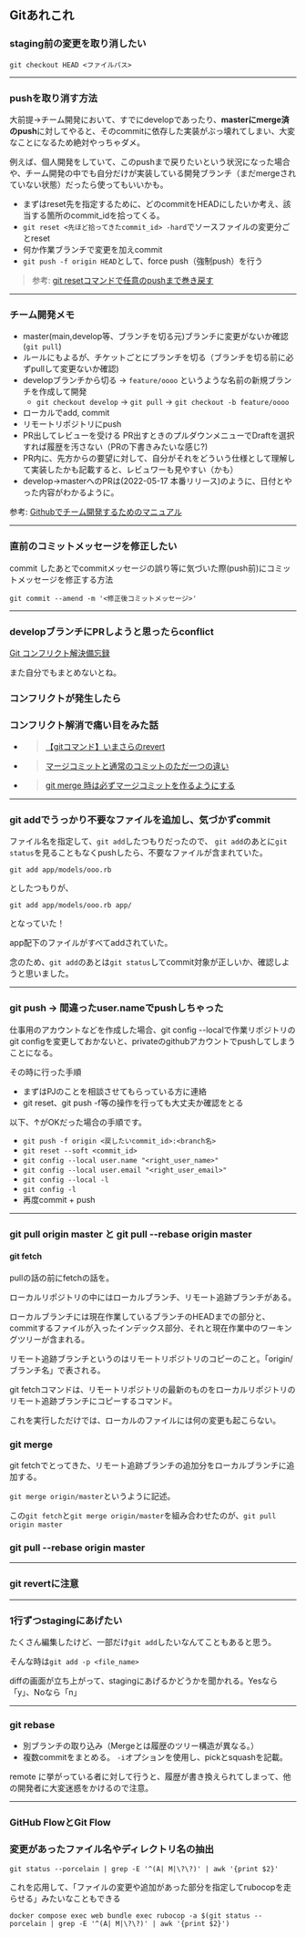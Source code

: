## Gitあれこれ

### staging前の変更を取り消したい

`git checkout HEAD <ファイルパス>`

---

### pushを取り消す方法

大前提→チーム開発において、すでにdevelopであったり、**masterにmerge済のpush**に対してやると、そのcommitに依存した実装がぶっ壊れてしまい、大変なことになるため絶対やっちゃダメ。

例えば、個人開発をしていて、このpushまで戻りたいという状況になった場合や、チーム開発の中でも自分だけが実装している開発ブランチ（まだmergeされていない状態）だったら使ってもいいかも。

- まずはreset先を指定するために、どのcommitをHEADにしたいか考え、該当する箇所のcommit_idを拾ってくる。
- `git reset <先ほど拾ってきたcommit_id> -hard`でソースファイルの変更分ごとreset
- 何か作業ブランチで変更を加えcommit
- `git push -f origin HEAD`として、force push（強制push）を行う

> 参考: [git resetコマンドで任意のpushまで巻き戻す](https://qiita.com/aki4000/items/bec93ba631a83b687fb4#%E5%BC%B7%E5%88%B6%E7%9A%84%E3%81%ABpush%E3%81%99%E3%82%8B)

---

### チーム開発メモ

- master(main,develop等、ブランチを切る元)ブランチに変更がないか確認(`git pull`)
- ルールにもよるが、チケットごとにブランチを切る（ブランチを切る前に必ずpullして変更ないか確認)
- developブランチから切る → `feature/oooo` というような名前の新規ブランチを作成して開発
  - `git checkout develop` → `git pull` → `git checkout -b feature/oooo`
- ローカルでadd, commit
- リモートリポジトリにpush
- PR出してレビューを受ける PR出すときのプルダウンメニューでDraftを選択すれば履歴を汚さない（PRの下書きみたいな感じ?)
- PR内に、先方からの要望に対して、自分がそれをどういう仕様として理解して実装したかも記載すると、レビュワーも見やすい（かも）
- develop→masterへのPRは(2022-05-17 本番リリース)のように、日付とやった内容がわかるように。

参考: [Githubでチーム開発するためのマニュアル](https://qiita.com/siida36/items/880d92559af9bd245c34)

---

### 直前のコミットメッセージを修正したい

commit したあとでcommitメッセージの誤り等に気づいた際(push前)にコミットメッセージを修正する方法

```
git commit --amend -m '<修正後コミットメッセージ>'
```


---

### developブランチにPRしようと思ったらconflict

[Git コンフリクト解決備忘録](https://qiita.com/crarrry/items/c5964512e21e383b73da)

また自分でもまとめないとね。



### コンフリクトが発生したら

### コンフリクト解消で痛い目をみた話



- >  [【gitコマンド】いまさらのrevert](https://qiita.com/chihiro/items/2fa827d0eac98109e7ee)
- >  [マージコミットと通常のコミットのただ一つの違い](https://udomomo.hatenablog.com/entry/2019/07/14/235323)
- >  [git merge 時は必ずマージコミットを作るようにする](https://neos21.net/blog/2017/06/18-01.html)


---
### git addでうっかり不要なファイルを追加し、気づかずcommit

ファイル名を指定して、`git add`したつもりだったので、 `git add`のあとに`git status`を見ることもなくpushしたら、不要なファイルが含まれていた。

```
git add app/models/ooo.rb
```
としたつもりが、

```
git add app/models/ooo.rb app/
```
となっていた！

app配下のファイルがすべてaddされていた。

念のため、`git add`のあとは`git status`してcommit対象が正しいか、確認しようと思いました。

---

### git push -> 間違ったuser.nameでpushしちゃった
仕事用のアカウントなどを作成した場合、git config --localで作業リポジトリのgit configを変更しておかないと、privateのgithubアカウントでpushしてしまうことになる。

その時に行った手順

- まずはPJのことを相談させてもらっている方に連絡
- git reset、git push -f等の操作を行っても大丈夫か確認をとる

以下、↑がOKだった場合の手順です。
- `git push -f origin <戻したいcommit_id>:<branch名>`
- `git reset --soft <commit_id>`
- `git config --local user.name "<right_user_name>"`
- `git config --local user.email "<right_user_email>"`
- `git config --local -l`
- `git config -l`
- 再度commit + push

---


### git pull origin master と git pull --rebase origin master

#### git fetch
pullの話の前にfetchの話を。

ローカルリポジトリの中にはローカルブランチ、リモート追跡ブランチがある。 

ローカルブランチには現在作業しているブランチのHEADまでの部分と、commitするファイルが入ったインデックス部分、それと現在作業中のワーキングツリーが含まれる。

リモート追跡ブランチというのはリモートリポジトリのコピーのこと。「origin/ブランチ名」で表される。

git fetchコマンドは、リモートリポジトリの最新のものをローカルリポジトリのリモート追跡ブランチにコピーするコマンド。

これを実行しただけでは、ローカルのファイルには何の変更も起こらない。

### git merge
git fetchでとってきた、リモート追跡ブランチの追加分をローカルブランチに追加する。

`git merge origin/master`というように記述。

この`git fetch`と`git merge origin/master`を組み合わせたのが、`git pull origin master`

### git pull --rebase origin master




---
### git revertに注意

---

### 1行ずつstagingにあげたい

たくさん編集したけど、一部だけ`git add`したいなんてこともあると思う。

そんな時は`git add -p <file_name>`

diffの画面が立ち上がって、stagingにあげるかどうかを聞かれる。Yesなら「y」、Noなら「n」

---
### git rebase
- 別ブランチの取り込み（Mergeとは履歴のツリー構造が異なる。）
- 複数commitをまとめる。 `-i`オプションを使用し、pickとsquashを記載。

remote に挙がっている者に対して行うと、履歴が書き換えられてしまって、他の開発者に大変迷惑をかけるので注意。

---

### GitHub FlowとGit Flow

### 変更があったファイル名やディレクトリ名の抽出
```
git status --porcelain | grep -E '^(A| M|\?\?)' | awk '{print $2}'
```

これを応用して、「ファイルの変更や追加があった部分を指定してrubocopを走らせる」みたいなこともできる

```
docker compose exec web bundle exec rubocop -a $(git status --porcelain | grep -E '^(A| M|\?\?)' | awk '{print $2}')
```

